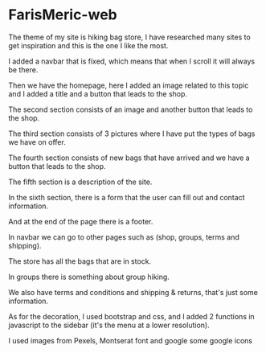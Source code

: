 # FarisMeric-web

The theme of my site is hiking bag store, I have researched many sites to get inspiration and this is the one I like the most.



I added a navbar that is fixed, which means that when I scroll it will always be there.

Then we have the homepage, here I added an image related to this topic and I added a title and a button that leads to the shop.

The second section consists of an image and another button that leads to the shop.

The third section consists of 3 pictures where I have put the types of bags we have on offer.

The fourth section consists of new bags that have arrived and we have a button that leads to the shop.

The fifth section is a description of the site.

In the sixth section, there is a form that the user can fill out and contact information.

And at the end of the page there is a footer.

In navbar we can go to other pages such as (shop, groups, terms and shipping).


The store has all the bags that are in stock.

In groups there is something about group hiking.

We also have terms and conditions and shipping & returns, that's just some information.


As for the decoration, I used bootstrap and css, and I added 2 functions in javascript to the sidebar (it's the menu at a lower resolution).

I used images from Pexels, Montserat font and google some google icons